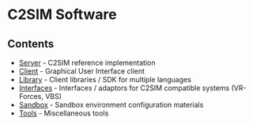 
# C2SIM Software

## Contents

* [Server](Software/Server) - C2SIM reference implementation
* [Client](Software/Client) - Graphical User Interface client
* [Library](Software/Library) - Client libraries / SDK for multiple languages
* [Interfaces](Software/Interfaces) - Interfaces / adaptors for C2SIM compatible systems (VR-Forces, VBS)
* [Sandbox](Software/Sandbox) - Sandbox environment configuration materials
* [Tools](Software/Tools) - Miscellaneous tools
